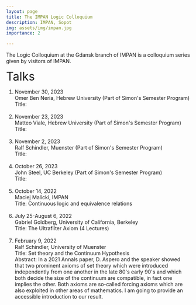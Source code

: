 ```yaml
---
layout: page
title: The IMPAN Logic Colloquium
description: IMPAN, Sopot
img: assets/img/impan.jpg
importance: 2

---
```


The Logic Colloquium at the Gdansk branch of IMPAN is a colloquium series given by visitors of IMPAN.

<font size="+3">Talks</font>

<ol>
  
<li> November 30, 2023<br>
Omer Ben Neria, Hebrew University (Part of Simon's Semester Program)<br>
  Title: </li><br>


<li> November 23, 2023<br>
Matteo Viale, Hebrew University (Part of Simon's Semester Program)<br>
  Title: </li><br>


<li> November 2, 2023<br>
Ralf Schindler, Muenster (Part of Simon's Semester Program)<br>
  Title: </li><br>

<li> October 26, 2023<br>
John Steel, UC Berkeley (Part of Simon's Semester Program)<br>
  Title: </li><br>


<li> October 14, 2022<br>
Maciej Malicki, IMPAN <br>
  Title: Continuous logic and equivalence relations</li><br>

<li>July 25-August 6, 2022<br>
Gabriel Goldberg, University of California, Berkeley<br>
Title: The Ultrafilter Axiom (4 Lectures)</li><br>

<li>February 9, 2022 <br>
Ralf Schindler, University of Muenster<br>
Title: Set theory and the Continuum Hypothesis<br>
Abstract: In a 2021 Annals paper, D. Aspero and the speaker showed that two prominent axioms of set theory which were introduced independently 
from one another in the late 80's early 90's and which both decide the size of the continuum are compatible, in fact one implies the other.
Both axioms are so-called forcing axioms which are also exploited in other areas of mathematics. I am going to provide an accessible
introduction to our result.</li>
  </ol>
